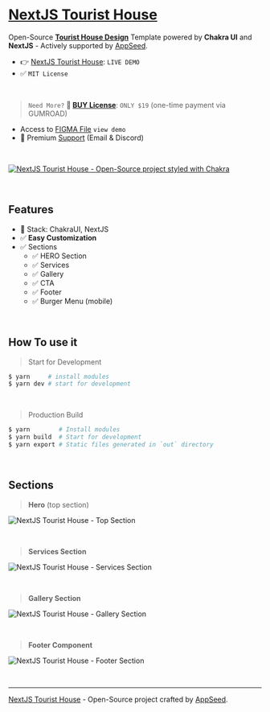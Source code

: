 # [NextJS Tourist House](https://github.com/app-generator/design-nextjs-tourist-house-mountain)

Open-Source **[Tourist House Design](https://github.com/app-generator/design-nextjs-tourist-house-mountain)** Template powered by **Chakra UI** and **NextJS** - Actively supported by [AppSeed](https://appseed.us/).

- 👉 [NextJS Tourist House](https://nextjs-tourist-house.onrender.com/): `LIVE DEMO`
- ✅ `MIT License` 

<br />

> `Need More?` **🛒 [BUY License](https://appseed.gumroad.com/l/design-nextjs-tourist-house)**: `ONLY $19` (one-time payment via GUMROAD) 

- Access to [FIGMA File](https://bit.ly/figma-tourist-house-mountain) `view demo`
- 🚀 Premium [Support](https://appseed.us/support/) (Email & Discord)

<br />

[![NextJS Tourist House - Open-Source project styled with Chakra](https://user-images.githubusercontent.com/51070104/228221297-f92aedcc-3008-46ff-8220-720f02a09977.jpg)](https://github.com/app-generator/design-nextjs-tourist-house-mountain)

<br />

## Features

- 🚀 Stack: ChakraUI, NextJS
- ✅ **Easy Customization**
- ✅ Sections
  - ✅ HERO Section
  - ✅ Services
  - ✅ Gallery 
  - ✅ CTA
  - ✅ Footer
  - ✅ Burger Menu (mobile)

<br />

## How To use it

> Start for Development

```bash
$ yarn     # install modules
$ yarn dev # start for development
```

<br />

> Production Build 

```bash
$ yarn        # Install modules
$ yarn build  # Start for development
$ yarn export # Static files generated in `out` directory
```

<br />

## Sections

> **Hero** (top section)

![NextJS Tourist House - Top Section](https://user-images.githubusercontent.com/51070104/228226032-26d53a17-1aee-4320-b66e-f53ca0b22443.png)

<br />

> **Services Section**

![NextJS Tourist House - Services Section](https://user-images.githubusercontent.com/51070104/228226226-977fd454-39c8-475a-9449-b98de2ea1dfc.png)

<br />

> **Gallery Section**

![NextJS Tourist House - Gallery Section](https://user-images.githubusercontent.com/51070104/228226431-5f914057-d992-49c0-a4b3-3bb01a2402a6.png)

<br />

> **Footer Component**

![NextJS Tourist House - Footer Section](https://user-images.githubusercontent.com/51070104/228226623-14ff4254-762f-4b65-aed0-30f229fa9999.png)

<br />

--- 
 [NextJS Tourist House](https://github.com/app-generator/design-nextjs-tourist-house-mountain) - Open-Source project crafted by [AppSeed](https://appseed.us/).
